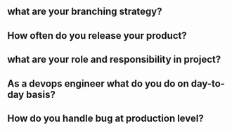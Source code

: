 ## what are your branching strategy?

## How often do you release your product?

## what are your role and responsibility in project?

## As a devops engineer what do you do on day-to-day basis?

## How do you handle bug at production level?

##
